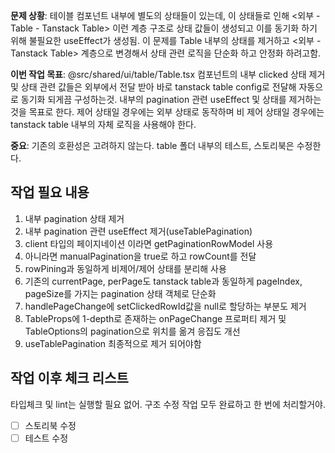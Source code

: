 **문제 상황**: 테이블 컴포넌트 내부에 별도의 상태들이 있는데, 이 상태들로 인해 <외부 - Table - Tanstack Table> 이런 계층 구조로 상태 값들이 생성되고 이를 동기화 하기 위해 불필요한 useEffect가 생성됨. 이 문제를 Table 내부의 상태를 제거하고 <외부 - Tanstack Table> 계층으로 변경해서 상태 관련 로직을 단순화 하고 안정화 하려고함.

**이번 작업 목표**: @src/shared/ui/table/Table.tsx 컴포넌트의 내부 clicked 상태 제거 및 상태 관련 값들은 외부에서 전달 받아 바로 tanstack table config로 전달해 자동으로 동기화 되게끔 구성하는것. 내부의 pagination 관련 useEffect 및 상태를 제거하는것을 목표로 한다. 제어 상태일 경우에는 외부 상태로 동작하며 비 제어 상태일 경우에는 tanstack table 내부의 자체 로직을 사용해야 한다.

**중요**: 기존의 호환성은 고려하지 않는다. table 폴더 내부의 테스트, 스토리북은 수정한다.

## 작업 필요 내용

1. 내부 pagination 상태 제거
2. 내부 pagination 관련 useEffect 제거(useTablePagination)
3. client 타입의 페이지네이션 이라면 getPaginationRowModel 사용
4. 아니라면 manualPagination을 true로 하고 rowCount를 전달
5. rowPining과 동일하게 비제어/제어 상태를 분리해 사용
6. 기존의 currentPage, perPage도 tanstack table과 동일하게 pageIndex, pageSize를 가지는 pagination 상태 객체로 단순화
7. handlePageChange에 setClickedRowId값을 null로 할당하는 부분도 제거
8. TableProps에 1-depth로 존재하는 onPageChange 프로퍼티 제거 및 TableOptions의 pagination으로 위치를 옮겨 응집도 개선
9. useTablePagination 최종적으로 제거 되어야함

## 작업 이후 체크 리스트
타입체크 및 lint는 실행할 필요 없어. 구조 수정 작업 모두 완료하고 한 번에 처리할거야.

- [ ] 스토리북 수정
- [ ] 테스트 수정
